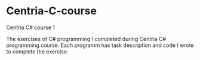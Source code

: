 # Centria-C-course
Centria C# course 1 

The exercises of C# programming I completed during Centria C# programming course. Each programm has task description and code I wrote to complete the exercise.
